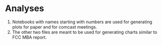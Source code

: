 # Analyses

1. Notebooks with names starting with numbers are used for generating plots for paper and for comcast meetings.
2. The other two files are meant to be used for generating charts similar to FCC MBA report.